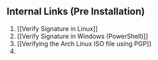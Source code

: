 ## Internal Links (Pre Installation)
1. [[Verify Signature in Linux]]
2. [[Verify Signature in Windows (PowerShell)]]
3. [[Verifying the Arch Linux ISO file using PGP]]
4. 